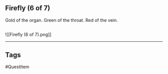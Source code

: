 ## Firefly (6 of 7)
Gold of the organ. Green of the throat. Red of the vein.
## 
![[Firefly (6 of 7).png]]

---
## Tags
#QuestItem